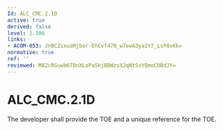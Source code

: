 ```yaml
---
Id: ALC_CMC.2.1D
active: true
derived: false
level: 1.106
links:
- ACOM-053: JnBCZsxuaMjbor-EhCvf47N_w7ewA3ya1Y7_LsPAvKk=
normative: true
ref: ''
reviewed: M82cRGuwb6T0nXLoPaSkjBBWzvXJqNtSxYQmoCOBdJY=
---
```


# ALC_CMC.2.1D

The developer shall provide the TOE and a unique reference for the TOE.